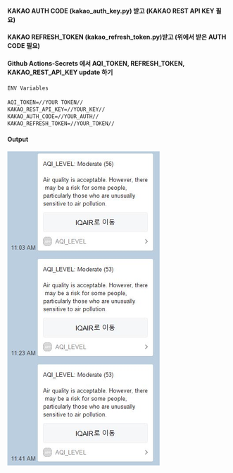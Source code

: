 #### KAKAO AUTH CODE (kakao_auth_key.py) 받고 (KAKAO REST API KEY 필요)
#### KAKAO REFRESH_TOKEN (kakao_refresh_token.py)받고 (위에서 받은 AUTH CODE 필요)
#### Github Actions-Secrets 에서 AQI_TOKEN, REFRESH_TOKEN, KAKAO_REST_API_KEY update 하기

```
ENV Variables

AQI_TOKEN=//YOUR TOKEN//
KAKAO_REST_API_KEY=//YOUR_KEY//
KAKAO_AUTH_CODE=//YOUR_AUTH//
KAKAO_REFRESH_TOKEN=//YOUR_TOKEN//
```
 
#### Output
![Screenshot](output.JPG)
